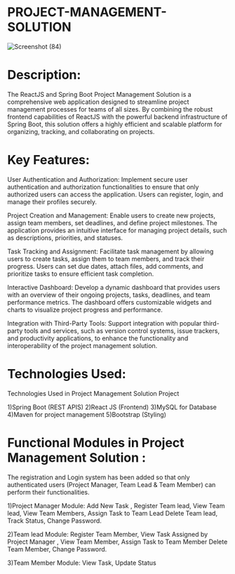 # PROJECT-MANAGEMENT-SOLUTION
![Screenshot (84)](https://github.com/bhavananaikawadi/PROJECT-MANAGEMENT-SOLUTION/assets/52827860/28fb6f63-d453-4887-a212-ea2e9719188a)
# Description:
The ReactJS and Spring Boot Project Management Solution is a comprehensive web application designed to streamline project management processes for teams of all sizes. By combining the robust frontend capabilities of ReactJS with the powerful backend infrastructure of Spring Boot, this solution offers a highly efficient and scalable platform for organizing, tracking, and collaborating on projects.

# Key Features:
User Authentication and Authorization: Implement secure user authentication and authorization functionalities to ensure that only authorized users can access the application. Users can register, login, and manage their profiles securely.

Project Creation and Management: Enable users to create new projects, assign team members, set deadlines, and define project milestones. The application provides an intuitive interface for managing project details, such as descriptions, priorities, and statuses.

Task Tracking and Assignment: Facilitate task management by allowing users to create tasks, assign them to team members, and track their progress. Users can set due dates, attach files, add comments, and prioritize tasks to ensure efficient task completion.

Interactive Dashboard: Develop a dynamic dashboard that provides users with an overview of their ongoing projects, tasks, deadlines, and team performance metrics. The dashboard offers customizable widgets and charts to visualize project progress and performance.

Integration with Third-Party Tools: Support integration with popular third-party tools and services, such as version control systems, issue trackers, and productivity applications, to enhance the functionality and interoperability of the project management solution.

# Technologies Used:
Technologies Used in Project Management Solution Project

1)Spring Boot (REST APIS)
2)React JS (Frontend)
3)MySQL for Database
4)Maven for project management
5)Bootstrap (Styling)

# Functional Modules in Project Management Solution :
The registration and Login system has been added so that only authenticated users (Project Manager, Team Lead & Team Member) can perform their functionalities.

1)Project Manager Module:
Add New Task , Register Team lead, View Team lead, View Team Members, Assign Task to Team Lead Delete Team lead, Track Status, Change Password.

2)Team lead Module:
Register Team Member, View Task Assigned by Project Manager , View Team Member, Assign Task to Team Member Delete Team Member, Change Password.

3)Team Member Module: View Task, Update Status
